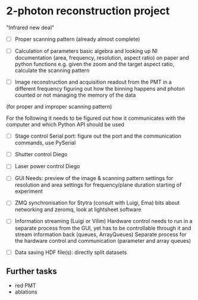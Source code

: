 # 2-photon reconstruction project
"Infrared new deal"

- [ ] Proper scanning pattern
(already almost complete)

- [ ] Calculation of parameters
basic algebra and looking up NI documentation
(area, frequency, resolution, aspect ratio)
on paper and python functions
e.g. given the zoom and the target aspect ratio, calculate the scanning pattern

- [ ] Image reconstruction and acquisition
readout from the PMT in a different frequency
figuring out how the binning happens and photon counted or not
managing the memory of the data

(for proper and improper scanning pattern)

For the following it needs to be figured out how it communicates with the computer
and which Python API should be used

- [ ] Stage control
Serial port: figure out the port and the communication commands, use PySerial

- [ ] Shutter control
Diego

- [ ] Laser power control
Diego

- [ ] GUI
Needs: 
preview of the image & scanning pattern
settings for resolution and area
settings for frequency/plane duration
starting of experiment

- [ ] ZMQ synchronisation for Stytra (consult with Luigi, Ema)
bits about networking and zeromq, look at lightsheet software

- [ ]  Information streaming
(Luigi or Vilim)
Hardware control needs to run in a separate process from the GUI,
yet has to be controllable through it and stream information back
(queues, ArrayQueues)
Separate process for the hardware control
and communication (parameter and array queues)

- [ ] Data saving
HDF file(s): directly split datasets

## Further tasks
- red PMT
- ablations

